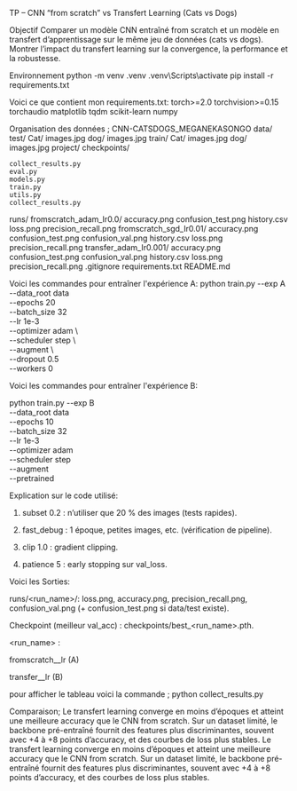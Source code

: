 TP – CNN “from scratch” vs Transfert Learning (Cats vs Dogs)

Objectif
Comparer un modèle CNN entraîné from scratch et un modèle en transfert d’apprentissage sur le même jeu de données (cats vs dogs). Montrer l’impact du transfert learning sur la convergence, la performance et la robustesse.

Environnement
python -m venv .venv
 .venv\Scripts\activate
pip install -r requirements.txt

Voici ce que contient mon requirements.txt:
torch>=2.0
torchvision>=0.15
torchaudio
matplotlib
tqdm
scikit-learn
numpy

Organisation des données ;
CNN-CATSDOGS_MEGANEKASONGO
data/
    test/
        Cat/
        images.jpg
        dog/
        images.jpg
    train/
        Cat/
        images.jpg
        dog/
        images.jpg
project/
    checkpoints/
    
    collect_results.py
    eval.py
    models.py
    train.py
    utils.py
    collect_results.py

runs/
    fromscratch_adam_Ir0.0/
        accuracy.png
        confusion_test.png
        history.csv
        loss.png
        precision_recall.png
    fromscratch_sgd_Ir0.01/
        accuracy.png
        confusion_test.png
        confusion_val.png
        history.csv
        loss.png
        precision_recall.png
    transfer_adam_Ir0.001/
    accuracy.png
        confusion_test.png
        confusion_val.png
        history.csv
        loss.png
        precision_recall.png
.gitignore
requirements.txt
README.md

Voici les commandes pour entraîner l'expérience A:
python train.py --exp A \
  --data_root data \
  --epochs 20 \
  --batch_size 32 \
  --lr 1e-3 \
  --optimizer adam \            
  --scheduler step \            
  --augment \                   
  --dropout 0.5 \
  --workers 0

Voici les commandes pour entraîner l'expérience B:

python train.py --exp B \
  --data_root data \
  --epochs 10 \
  --batch_size 32 \
  --lr 1e-3 \
  --optimizer adam \
  --scheduler step \
  --augment \
  --pretrained                

  Explication sur le code utilisé:

1. subset 0.2 : n’utiliser que 20 % des images (tests rapides).

2. fast_debug : 1 époque, petites images, etc. (vérification de pipeline).

3. clip 1.0 : gradient clipping.

4. patience 5 : early stopping sur val_loss.

Voici les Sorties:

runs/<run_name>/: loss.png, accuracy.png, precision_recall.png, confusion_val.png (+ confusion_test.png si data/test existe).

Checkpoint (meilleur val_acc) : checkpoints/best_<run_name>.pth.

<run_name> :

fromscratch_<optimizer>_lr<LR> (A)

transfer_<optimizer>_lr<LR> (B)

pour afficher le tableau voici la commande ;
python collect_results.py

Comparaison;
Le transfert learning converge en moins d’époques et atteint une meilleure accuracy que le CNN from scratch. Sur un dataset limité, le backbone pré-entraîné fournit des features plus discriminantes, souvent avec +4 à +8 points d’accuracy, et des courbes de loss plus stables.
Le transfert learning converge en moins d’époques et atteint une meilleure accuracy que le CNN from scratch. Sur un dataset limité, le backbone pré-entraîné fournit des features plus discriminantes, souvent avec +4 à +8 points d’accuracy, et des courbes de loss plus stables.

